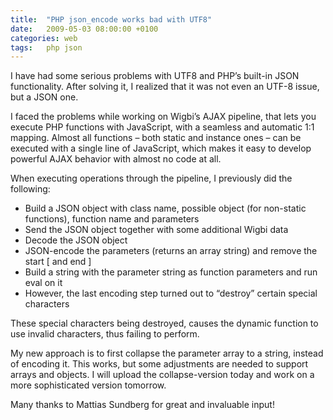```yaml
---
title:  "PHP json_encode works bad with UTF8"
date:   2009-05-03 08:00:00 +0100
categories: web
tags: 	php json
---
```



I have had some serious problems with UTF8 and PHP’s built-in JSON functionality.
After solving it, I realized that it was not even an UTF-8 issue, but a JSON one.

I faced the problems while working on Wigbi’s AJAX pipeline, that lets you execute
PHP functions with JavaScript, with a seamless and automatic 1:1 mapping. Almost
all functions – both static and instance ones – can be executed with a single line
of JavaScript, which makes it easy to develop powerful AJAX behavior with almost
no code at all.

When executing operations through the pipeline, I previously did the following:

* Build a JSON object with class name, possible object (for non-static functions), function name and parameters
* Send the JSON object together with some additional Wigbi data
* Decode the JSON object
* JSON-encode the parameters (returns an array string) and remove the start [ and end ]
* Build a string with the parameter string as function parameters and run eval on it
* However, the last encoding step turned out to “destroy” certain special characters

These special characters being destroyed, causes the dynamic function to use invalid
characters, thus failing to perform.

My new approach is to first collapse the parameter array to a string, instead of
encoding it. This works, but some adjustments are needed to support arrays and
objects. I will upload the collapse-version today and work on a more sophisticated
version tomorrow.

Many thanks to Mattias Sundberg for great and invaluable input!